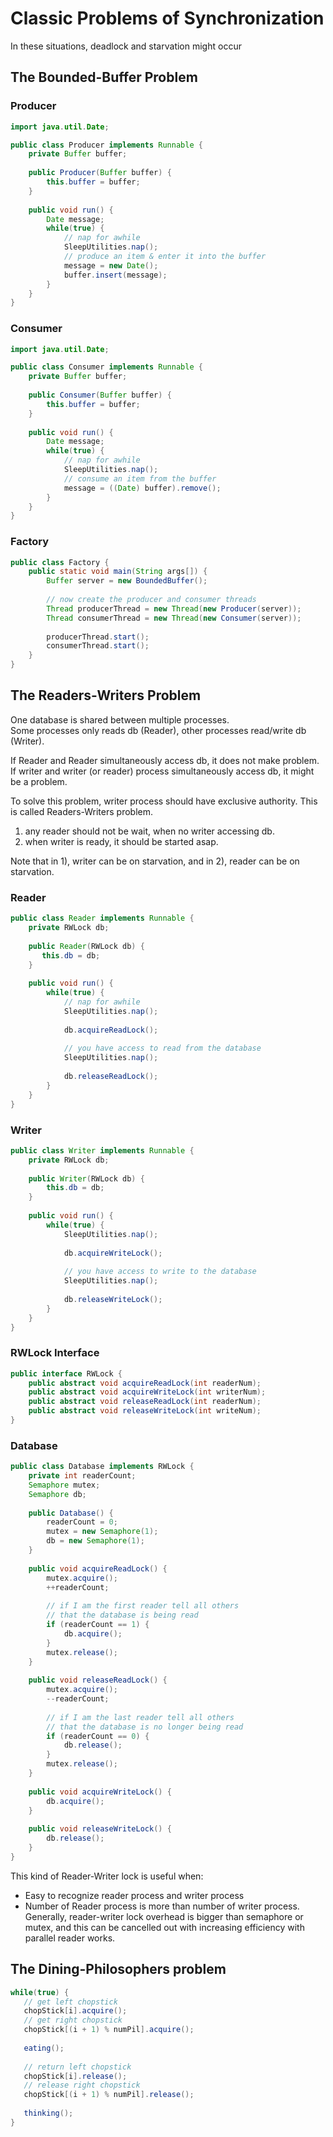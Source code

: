 # Classic Problems of Synchronization

In these situations, deadlock and starvation might occur

## The Bounded-Buffer Problem

### Producer

```java
import java.util.Date;

public class Producer implements Runnable {
    private Buffer buffer;
    
    public Producer(Buffer buffer) {
        this.buffer = buffer;
    }
    
    public void run() {
        Date message;
        while(true) {
            // nap for awhile
            SleepUtilities.nap();
            // produce an item & enter it into the buffer
            message = new Date();
            buffer.insert(message);
        }
    }
}
```

### Consumer

```java
import java.util.Date;

public class Consumer implements Runnable {
    private Buffer buffer;
    
    public Consumer(Buffer buffer) {
        this.buffer = buffer;
    }
    
    public void run() {
        Date message;
        while(true) {
            // nap for awhile
            SleepUtilities.nap();
            // consume an item from the buffer
            message = ((Date) buffer).remove();
        }
    }
}
```

### Factory

```java
public class Factory {
    public static void main(String args[]) {
        Buffer server = new BoundedBuffer();
        
        // now create the producer and consumer threads
        Thread producerThread = new Thread(new Producer(server));
        Thread consumerThread = new Thread(new Consumer(server));
        
        producerThread.start();
        consumerThread.start();
    }
}
```

## The Readers-Writers Problem

One database is shared between multiple processes.  
Some processes only reads db \(Reader\), other processes read/write db \(Writer\).

If Reader and Reader simultaneously access db, it does not make problem.  
If writer and writer \(or reader\) process simultaneously access db, it might be a problem.

To solve this problem, writer process should have exclusive authority. This is called Readers-Writers problem.

1. any reader should not be wait, when no writer accessing db.
2. when writer is ready, it should be started asap.

Note that in 1\), writer can be on starvation, and in 2\), reader can be on starvation.

### Reader

```java
public class Reader implements Runnable {
    private RWLock db;
    
    public Reader(RWLock db) {
       this.db = db;
    }
    
    public void run() {
        while(true) {
            // nap for awhile
            SleepUtilities.nap();
            
            db.acquireReadLock();
            
            // you have access to read from the database
            SleepUtilities.nap();
            
            db.releaseReadLock();
        }
    }
}
```

### Writer

```java
public class Writer implements Runnable {
    private RWLock db;
    
    public Writer(RWLock db) {
        this.db = db;
    }
    
    public void run() {
        while(true) {
            SleepUtilities.nap();
            
            db.acquireWriteLock();
            
            // you have access to write to the database
            SleepUtilities.nap();
            
            db.releaseWriteLock();
        }
    }
}
```

### RWLock Interface

```java
public interface RWLock {
    public abstract void acquireReadLock(int readerNum);
    public abstract void acquireWriteLock(int writerNum);
    public abstract void releaseReadLock(int readerNum);
    public abstract void releaseWriteLock(int writeNum);
}
```

### Database

```java
public class Database implements RWLock {
    private int readerCount;
    Semaphore mutex;
    Semaphore db;
    
    public Database() {
        readerCount = 0;
        mutex = new Semaphore(1);
        db = new Semaphore(1);
    }
    
    public void acquireReadLock() {
        mutex.acquire();
        ++readerCount;
        
        // if I am the first reader tell all others
        // that the database is being read
        if (readerCount == 1) {
            db.acquire();
        }
        mutex.release();
    }
    
    public void releaseReadLock() {
        mutex.acquire();
        --readerCount;
        
        // if I am the last reader tell all others
        // that the database is no longer being read
        if (readerCount == 0) {
            db.release();
        }
        mutex.release();
    }
    
    public void acquireWriteLock() {
        db.acquire();
    }
    
    public void releaseWriteLock() {
        db.release();
    }
}
```

This kind of Reader-Writer lock is useful when:

* Easy to recognize reader process and writer process
* Number of Reader process is more than number of writer process. Generally, reader-writer lock overhead is bigger than semaphore or mutex, and this can be cancelled out with increasing efficiency with parallel reader works.

## The Dining-Philosophers problem

```java
while(true) {
   // get left chopstick
   chopStick[i].acquire();
   // get right chopstick
   chopStick[(i + 1) % numPil].acquire();
   
   eating();
   
   // return left chopstick
   chopStick[i].release();
   // release right chopstick
   chopStick[(i + 1) % numPil].release();
   
   thinking();
}
```



